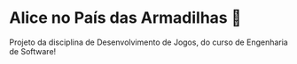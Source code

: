 # Alice no País das Armadilhas 🍑

Projeto da disciplina de Desenvolvimento de Jogos, do curso de Engenharia de Software!
